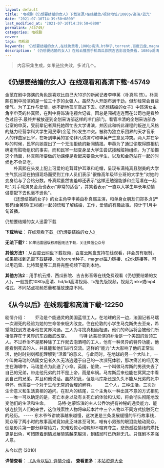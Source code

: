 ```yaml
---
layout: default
title: '电视剧《仍想要结婚的女人》下载资源/在线播放/视频地址/1080p/高清/蓝光'
date: "2021-07-10T14:39:50+0800"
last_modified_at: "2021-07-10T14:39:50+0800"
permalink: /45749/
categories: 电视剧
cover:
tags: 电视剧
keywords: '仍想要结婚的女人,在线免费看,1080p高清,bt种子,torrent,百度云盘,magnet,磁力链,迅雷下载资源'
description: '《仍想要结婚的女人》在线云播放手机西瓜影院吉吉影音免费看，1080p高清bd/hd未删减完整版和tc抢先枪版，mkv/mp4格式，附带bt/torrent种子、magnet/磁力链、百度云盘、网盘资源迅雷下载链接'
---
```


>内容采集生成，如果链接失效，多试几个。


## 《仍想要结婚的女人》在线观看和高清下载-45749

金范在剧中饰演的角色是喜欢比自己大10岁的新闻记者李申英（朴真熙 饰）。朴真熙在剧中扮演的是一位三十岁的女强人。虽然为人开朗布满干劲，但却经常会冒些傻气。为了工作与爱情，她不断地孤军奋战下去。《还想结婚的女子》中饰演女主角李申英的朴真熙，在剧中将饰演电视台记者。因总是闯祸连连而在公司也是看脸色过日子.最终并被放逐到企划采访部这样的冷门部门。看管冷清的企划采访部办公室的申英，受前辈记者拜托她帮忙去大学讲演，并因此和听此课程的叛逆儿风格的魅力经营学科大学生河民宰(金范 饰)发生冲突。被称为独立乐团界的天才音乐人的作曲家民宰，在听到申英的言论非凡讲演时和申英产生意见冲突。两人并在争吵的时候，民宰向她提出了一个无法拒绝的新闻情报。申英为了通过偷取得照相机确定有赃物组织的事实，而和民宰一起变身呈大学生尝试接触赃物组织。为了拍摄这个场面，朴真熙所要做的功课便是看起来要像大学生，以及和金范站在一起的时候也不会显老。<br />　　朴真熙在头发上配上可爱的毛茸茸护耳罩和毛帽，呈现布满纯真且甜美的大学生气氛出现在拍摄现场而受到工作人员们表示"很像高年级毕业班的大学生"对她的变身给与了合格分数。朴真熙虽然害羞却还表示"这样还勉强能够和金范凑在一起吧".对手戏演员金范也表示"非常的适合"，并笑着表示"一直以大学生年长年幼情侣搭配下去也毫不逊色"。<br />　　《还想结婚的女子》的女主角李申英由朴真熙主演，和单身女朋友们郑多贞(严智苑)金芙琪(王彬娜)一起领悟和了解结婚，工作，爱情的有趣故事。预计于1月中旬首播。


仍想要结婚的女人迅雷下载

**下载地址**： [在线观看下载 《仍想要结婚的女人》](https://www.993dy.com//vod-detail-id-6346.html) 


**无法下载?**：`如果迅雷因版权原因无法下载，关注微信公众号 `

**其他方法1**：从百度云网盘下载视频，百度云网盘支持在线观看，非会员有限制，如果能找到迅雷下载链接、bt/torrent种子、magnet磁力链接、e2dk链接等，可以用迅雷、比特彗星等工具将完整视频下载到本地。

**其他方法2**：用手机云播、西瓜影院、吉吉影音等在线免费观看《仍想要结婚的女人》，一般提供1080p高清、hd/bd高清视频、tc抢先版视频，视频为mkv或mp4格式，不同站点视频质量和播放速度不同。


## 《从今以后》在线观看和高清下载-12250

剧情介绍：　　乔治是个能通灵的美国蓝领工人。在地球的另一边，法国记者马瑞一次濒死的经验为她的生命带来极大改变。住在伦敦的小学生马克斯失去至亲，希望能找到方法与他在灵界沟通。三人为寻找真相而相遇，他们的命运将会被他们所相信存在于灵界的东西撤底改变。 　　马特·达蒙扮演的乔治是一个美国的蓝领工人。不过乔治不是那种除了工作就去泡酒吧的工人，他有一种灵异的特异功能，他能看到死去的人，并且能和他们进行交流。这样的“能力”大大影响了他的正常生活，他时时刻刻都能理解到“活着”的意义。与此同时，在地球的另一个大陆上，一个叫做马瑞的法国女记者久久无法逃遁于自己的一次濒死体验，那次痛苦的经历发生在海啸中，马瑞差点为此送了小命。英国，伦敦，一个叫做马库斯的男孩失去了自己的兄弟，带走他兄弟的并不是上帝，而是车祸。马库斯后来也能在冥冥之中看到自己的兄弟，并且和他说话。虽然如此，但是马库斯还是久久不能从兄弟的死中释怀，他需要一个对于生命无常的合理的解释。 　　三个人，三种生活，三次对生命意义和生活真相的追问。在影片的结尾，三个主角以一种出其不意的方式相见－－唯一可以确定的是，死亡本身以及有关死亡的体验和认知，将会彻头彻尾地改变他们的生活和生命。 　　马特·达蒙饰演的主人公乔治拥有神秘的通灵能力、能够连接到人们的来世，这位线索性人物将串起本片中三个人物以不同方式接触死亡的经历。 ----- 东木爷爷讲故事越来越慢，这次更是三条发展缓慢的平行故事线，观众等了两小时的故事高潮竟如此乏味甚至可笑，唯有小男孩的眼泪能触动观众。倒是影片第一部分非常给力，灾难戏惊心动魄却不喧宾夺主，悲伤孤独情绪的烘托更是出色，可惜随着剧情发展情感越来越淡，到结局时已所剩无几。只怪剧本差强人意。


从今以后 (2010)

**详情查看**： [《从今以后》详情介绍](/movie/12250/)， **查看更多**：[本站资源大全](/movie/t/all/)

